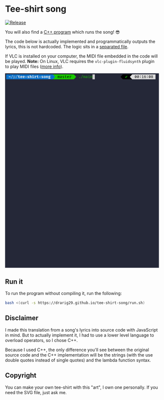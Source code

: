 # Tee-shirt song

[![Release](https://github.com/Drarig29/tee-shirt-song/actions/workflows/release.yml/badge.svg)](https://github.com/Drarig29/tee-shirt-song/actions/workflows/release.yml)

You will also find a [C++ program](src/main.cpp) which runs the song! 😎

The code below is actually implemented and programmatically outputs the lyrics, this is not hardcoded. The logic sits in a [separated file](src/logic.hpp).

If VLC is installed on your computer, the MIDI file embedded in the code will be played.
**Note:**  On Linux, VLC requires the `vlc-plugin-fluidsynth` plugin to play MIDI files ([more info](https://wiki.videolan.org/Midi/)).

![Demo of the executable](demo.gif)

## Run it

To run the program without compiling it, run the following:

```bash
bash <(curl -s https://drarig29.github.io/tee-shirt-song/run.sh)
```

## Disclaimer

I made this translation from a song's lyrics into source code with JavaScript in mind. But to actually implement it, I had to use a lower level language to overload operators, so I chose C++.

Because I used C++, the only difference you'll see between the original source code and the C++ implementation will be the strings (with the use double quotes instead of single quotes) and the lambda function syntax.

## Copyright

You can make your own tee-shirt with this "art", I own one personally. If you need the SVG file, just ask me.

